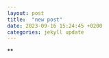 ```yaml
---
layout: post
title:  "new post"
date: 2023-09-16 15:24:45 +0200
categories: jekyll update
---
```





![]()**&nbsp;



[jekyll-docs]: https://jekyllrb.com/docs/home
[jekyll-gh]:   https://github.com/jekyll/jekyll
[jekyll-talk]: https://talk.jekyllrb.com/

